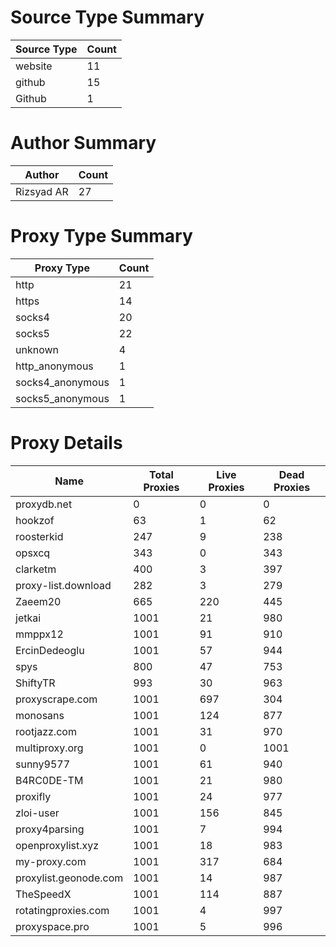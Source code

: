 # Source Type Summary

| Source Type | Count |
|-------------|-------|
| website | 11 |
| github | 15 |
| Github | 1 |


# Author Summary

| Author | Count |
|--------|-------|
| Rizsyad AR | 27 |


# Proxy Type Summary

| Proxy Type | Count |
|------------|-------|
| http | 21 |
| https | 14 |
| socks4 | 20 |
| socks5 | 22 |
| unknown | 4 |
| http_anonymous | 1 |
| socks4_anonymous | 1 |
| socks5_anonymous | 1 |


# Proxy Details

| Name | Total Proxies | Live Proxies | Dead Proxies |
|------|---------------|--------------|---------------|
| proxydb.net | 0 | 0 | 0 |
| hookzof | 63 | 1 | 62 |
| roosterkid | 247 | 9 | 238 |
| opsxcq | 343 | 0 | 343 |
| clarketm | 400 | 3 | 397 |
| proxy-list.download | 282 | 3 | 279 |
| Zaeem20 | 665 | 220 | 445 |
| jetkai | 1001 | 21 | 980 |
| mmppx12 | 1001 | 91 | 910 |
| ErcinDedeoglu | 1001 | 57 | 944 |
| spys | 800 | 47 | 753 |
| ShiftyTR | 993 | 30 | 963 |
| proxyscrape.com | 1001 | 697 | 304 |
| monosans | 1001 | 124 | 877 |
| rootjazz.com | 1001 | 31 | 970 |
| multiproxy.org | 1001 | 0 | 1001 |
| sunny9577 | 1001 | 61 | 940 |
| B4RC0DE-TM | 1001 | 21 | 980 |
| proxifly | 1001 | 24 | 977 |
| zloi-user | 1001 | 156 | 845 |
| proxy4parsing | 1001 | 7 | 994 |
| openproxylist.xyz | 1001 | 18 | 983 |
| my-proxy.com | 1001 | 317 | 684 |
| proxylist.geonode.com | 1001 | 14 | 987 |
| TheSpeedX | 1001 | 114 | 887 |
| rotatingproxies.com | 1001 | 4 | 997 |
| proxyspace.pro | 1001 | 5 | 996 |
